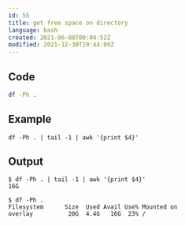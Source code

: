 ```yaml
---
id: 55
title: get free space on directory
language: bash
created: 2021-06-08T00:04:52Z
modified: 2021-12-30T19:44:09Z
---
```


## Code

```bash
df -Ph .
```

## Example

```
df -Ph . | tail -1 | awk '{print $4}'
```

## Output

```
$ df -Ph . | tail -1 | awk '{print $4}'
16G

$ df -Ph .
Filesystem      Size  Used Avail Use% Mounted on
overlay          20G  4.4G   16G  23% /
```

<!-- end -->


